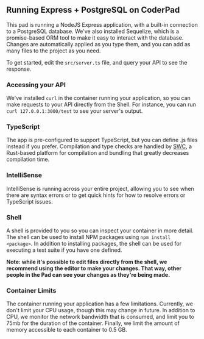## Running Express + PostgreSQL on CoderPad

This pad is running a NodeJS Express application, with a built-in connection to a PostgreSQL database. We've also installed Sequelize, which is a promise-based ORM tool to make it easy to interact with the database. Changes are automatically applied as you type them, and you can add as many files to the project as you need.

To get started, edit the `src/server.ts` file, and query your API to see the response.

### Accessing your API

We've installed `curl` in the container running your application, so you can make requests to your API directly from the Shell. For instance, you can run `curl 127.0.0.1:3000/test` to see your server's output.

### TypeScript

The app is pre-configured to support TypeScript, but you can define .js files instead if you prefer. Compilation and type checks are handled by [SWC](https://swc.rs/), a Rust-based platform for compilation and bundling that greatly decreases compilation time.

### IntelliSense

IntelliSense is running across your entire project, allowing you to see when there are syntax errors or to get quick hints for how to resolve errors or TypeScript issues.

### Shell

A shell is provided to you so you can inspect your container in more detail. The shell can be used to install NPM packages using `npm install <package>`. In addition to installing packages, the shell can be used for executing a test suite if you have one defined.

**Note: while it's possible to edit files directly from the shell, we recommend using the editor to make your changes. That way, other people in the Pad can see your changes as they're being made.**

### Container Limits

The container running your application has a few limitations. Currently, we don't limit your CPU usage, though this may change in future. In addition to CPU, we monitor the network bandwidth that is consumed, and limit you to 75mb for the duration of the container. Finally, we limit the amount of memory accessible to each container to 0.5 GB.
